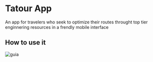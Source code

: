 # Tatour App
An app for travelers who seek to optimize their routes throught top tier enginnering resources in a frendly mobile interface

## How to use it
![guia](https://user-images.githubusercontent.com/68342326/137892997-16ec1c58-3260-4c8a-a340-f965bf674243.png)
